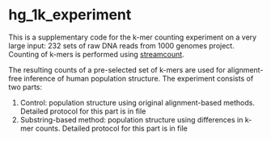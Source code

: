 # hg_1k_experiment

This is a supplementary code for the k-mer counting experiment on a very large input: 232 sets of raw DNA reads from 1000 genomes project. Counting of k-mers is performed using <a href="https://github.com/mgbarsky/streamcount">streamcount</a>. 

The resulting counts of a pre-selected set of k-mers are used for alignment-free inference of human population structure. 
The experiment consists of two parts:
<ol>
<li>Control: population structure using original alignment-based methods. Detailed protocol for this part is in file <a href=""></a></li>
<li>Substring-based method: population structure using differences in k-mer counts. Detailed protocol for this part is in file <a href=""></a></li>
</ol>
